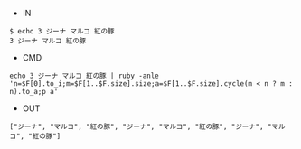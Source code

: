 - IN

```
$ echo 3 ジーナ マルコ 紅の豚
3 ジーナ マルコ 紅の豚
```

- CMD

```
echo 3 ジーナ マルコ 紅の豚 | ruby -anle 'n=$F[0].to_i;m=$F[1..$F.size].size;a=$F[1..$F.size].cycle(m < n ? m : n).to_a;p a'
```

- OUT

```
["ジーナ", "マルコ", "紅の豚", "ジーナ", "マルコ", "紅の豚", "ジーナ", "マルコ", "紅の豚"]
```
